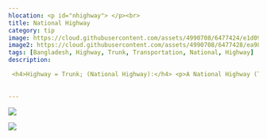 ```yaml
---
hlocation: <p id="nhighway"> </p><br>
title: National Highway
category: tip
image: https://cloud.githubusercontent.com/assets/4990708/6477424/e1d09a28-c1f1-11e4-930a-485b20df2477.PNG
image2: https://cloud.githubusercontent.com/assets/4990708/6477428/ea98ae66-c1f1-11e4-81f8-451dc1cf7ef6.PNG
tags: [Bangladesh, Highway, Trunk, Transportation, National, Highway]
description:

 <h4>Highway = Trunk; (National Highway):</h4> <p>A National Highway (Trunk) is the highest Road classification in the transportation network as defined by Roads and Highways Department of the Ministry of Communications (RHD).  This guidance come from the <a href="http://wiki.openstreetmap.org/wiki/WikiProject_Bangladesh">Bangladesh OSM wiki</a> . National Highways are paved, have road surface markings, and have multiple lanes. </p> 
 
 
---
```

 ![](https://cloud.githubusercontent.com/assets/4990708/6477424/e1d09a28-c1f1-11e4-930a-485b20df2477.PNG)
 
 
 ![](https://cloud.githubusercontent.com/assets/4990708/6477428/ea98ae66-c1f1-11e4-81f8-451dc1cf7ef6.PNG)
